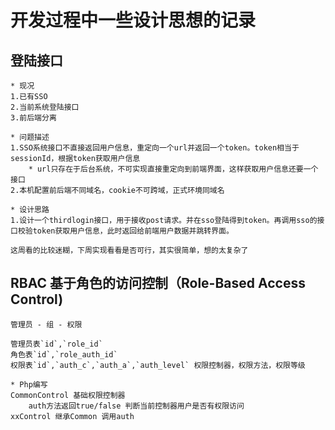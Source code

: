 # 开发过程中一些设计思想的记录

## 登陆接口
	* 现况
	1.已有SSO
	2.当前系统登陆接口
	3.前后端分离

	* 问题描述
	1.SSO系统接口不直接返回用户信息，重定向一个url并返回一个token。token相当于sessionId，根据token获取用户信息
		* url只存在于后台系统，不可实现直接重定向到前端界面，这样获取用户信息还要一个接口
	2.本机配置前后端不同域名，cookie不可跨域，正式环境同域名
	
	* 设计思路
	1.设计一个thirdlogin接口，用于接收post请求。并在sso登陆得到token。再调用sso的接口校验token获取用户信息，此时返回给前端用户数据并跳转界面。
	
	这周看的比较迷糊，下周实现看看是否可行，其实很简单，想的太复杂了


## RBAC 基于角色的访问控制（Role-Based Access Control)

	管理员 - 组 - 权限 
	
	管理员表`id`,`role_id`
	角色表`id`,`role_auth_id`
	权限表`id`,`auth_c`,`auth_a`,`auth_level` 权限控制器，权限方法，权限等级

	* Php编写
	CommonControl 基础权限控制器
		auth方法返回true/false 判断当前控制器用户是否有权限访问
	xxControl 继承Common 调用auth